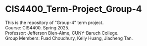# CIS4400_Term-Project_Group-4
This is the repository of "Group-4" term project.\
Course: CIS4400. Spring 2025.\
Professor: Jefferson Bien-Aime, CUNY-Baruch College.\
Group Members: Fuad Choudhury, Kelly Huang, Jiacheng Tan.
